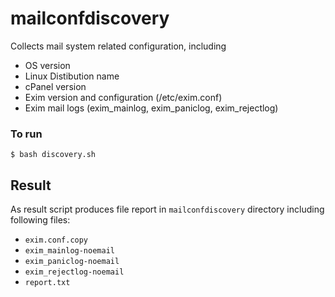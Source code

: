 # mailconfdiscovery

Collects mail system related configuration, including
* OS version
* Linux Distibution name
* cPanel version
* Exim version and configuration (/etc/exim.conf)
* Exim mail logs (exim\_mainlog, exim\_paniclog, exim\_rejectlog)

### To run 
`$ bash discovery.sh`

## Result
As result script produces file report in `mailconfdiscovery` directory including following files:

- `exim.conf.copy`  
- `exim_mainlog-noemail`  
- `exim_paniclog-noemail`  
- `exim_rejectlog-noemail`  
- `report.txt`

